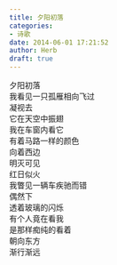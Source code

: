 ```yaml
---  
title: 夕阳初落  
categories:  
- 诗歌  
date: 2014-06-01 17:21:52  
author: Herb  
draft: true
---  
```

夕阳初落  
我看见一只孤雁相向飞过  
凝视去  
它在天空中振翅  
我在车窗内看它  
有着马路一样的颜色  
向着西边  
明灭可见    
红日似火  
我瞥见一辆车疾驰而错  
偶然下  
透着玻璃的闪烁  
有个人竟在看我  
是那样痴纯的看着  
朝向东方  
渐行渐远